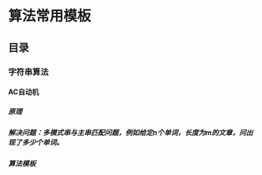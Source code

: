 # 算法常用模板
## 目录

### 字符串算法
#### AC自动机
##### 原理
##### 解决问题：多模式串与主串匹配问题，例如给定n个单词，长度为m的文章，问出现了多少个单词。
##### 算法模板
